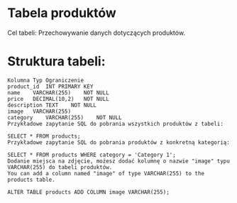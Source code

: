 


# Tabela produktów
Cel tabeli: Przechowywanie danych dotyczących produktów.

# Struktura tabeli:
```
Kolumna	Typ	Ograniczenie
product_id	INT	PRIMARY KEY
name	VARCHAR(255)	NOT NULL
price	DECIMAL(10,2)	NOT NULL
description	TEXT	NOT NULL
image	VARCHAR(255)	
category	VARCHAR(255)	NOT NULL
Przykładowe zapytanie SQL do pobrania wszystkich produktów z tabeli:
```
```
SELECT * FROM products;
Przykładowe zapytanie SQL do pobrania produktów z konkretną kategorią:
```
```
SELECT * FROM products WHERE category = 'Category 1';
Dodanie miejsca na zdjęcie, możesz dodać kolumnę o nazwie "image" typu VARCHAR(255) do tabeli produktów.
You can add a column named "image" of type VARCHAR(255) to the products table.
```
```
ALTER TABLE products ADD COLUMN image VARCHAR(255);
```
